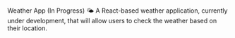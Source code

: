 Weather App (In Progress) 🌤️
A React-based weather application, currently under development, that will allow users to check the weather based on their location.
 
